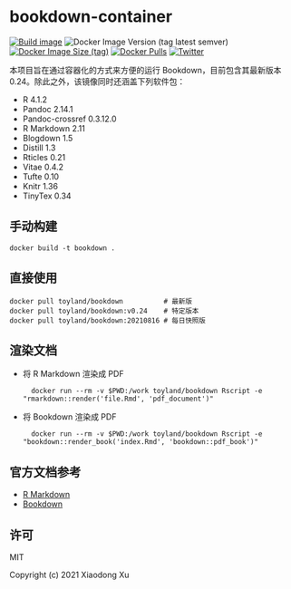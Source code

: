 <!--
SPDX-FileCopyrightText: 2021 Xiaodong Xu <xuxiaodong@pm.me>

SPDX-License-Identifier: MIT
-->

# bookdown-container

[![Build image](https://github.com/xuxiaodong/bookdown-container/actions/workflows/build-image.yml/badge.svg)](https://github.com/xuxiaodong/bookdown-container/actions/workflows/build-image.yml) ![Docker Image Version (tag latest semver)](https://img.shields.io/docker/v/toyland/bookdown/v0.24) [![Docker Image Size (tag)](https://img.shields.io/docker/image-size/toyland/bookdown/latest)](https://hub.docker.com/r/toyland/bookdown) [![Docker Pulls](https://img.shields.io/docker/pulls/toyland/bookdown)](https://hub.docker.com/r/toyland/bookdown) [![Twitter](https://img.shields.io/twitter/follow/linuxtoy?style=social)](https://twitter.com/intent/follow?screen_name=linuxtoy)

本项目旨在通过容器化的方式来方便的运行 Bookdown，目前包含其最新版本 0.24。除此之外，该镜像同时还涵盖下列软件包：

- R 4.1.2
- Pandoc 2.14.1
- Pandoc-crossref 0.3.12.0
- R Markdown 2.11
- Blogdown 1.5
- Distill 1.3
- Rticles 0.21
- Vitae 0.4.2
- Tufte 0.10
- Knitr 1.36
- TinyTex 0.34

## 手动构建

    docker build -t bookdown .

## 直接使用

    docker pull toyland/bookdown          # 最新版
	docker pull toyland/bookdown:v0.24    # 特定版本
    docker pull toyland/bookdown:20210816 # 每日快照版

## 渲染文档

- 将 R Markdown 渲染成 PDF

        docker run --rm -v $PWD:/work toyland/bookdown Rscript -e "rmarkdown::render('file.Rmd', 'pdf_document')"

- 将 Bookdown 渲染成 PDF

        docker run --rm -v $PWD:/work toyland/bookdown Rscript -e "bookdown::render_book('index.Rmd', 'bookdown::pdf_book')"

## 官方文档参考

- [R Markdown](https://rmarkdown.rstudio.com)
- [Bookdown](https://bookdown.org/yihui/bookdown/)

## 许可

MIT

Copyright (c) 2021 Xiaodong Xu
